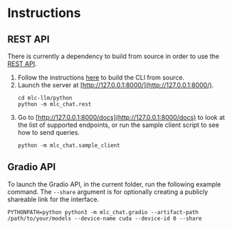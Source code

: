 # Instructions

## REST API

There is currently a dependency to build from source in order to use the [REST API](https://www.ibm.com/topics/rest-apis#:~:text=the%20next%20step-,What%20is%20a%20REST%20API%3F,representational%20state%20transfer%20architectural%20style.).

1. Follow the instructions [here](https://github.com/mlc-ai/mlc-llm/tree/main/cpp) to build the CLI from source.
2. Launch the server at [http://127.0.0.1:8000/](http://127.0.0.1:8000/).
    ```shell
    cd mlc-llm/python
    python -m mlc_chat.rest
    ```
3. Go to [http://127.0.0.1:8000/docs](http://127.0.0.1:8000/docs) to look at the list of supported endpoints, or run the sample client script to see how to send queries.
    ```
    python -m mlc_chat.sample_client
    ```

## Gradio API

To launch the Gradio API, in the current folder, run the following example command. The `--share` argument is for optionally creating a publicly shareable link for the interface.

    PYTHONPATH=python python3 -m mlc_chat.gradio --artifact-path /path/to/your/models --device-name cuda --device-id 0 --share
